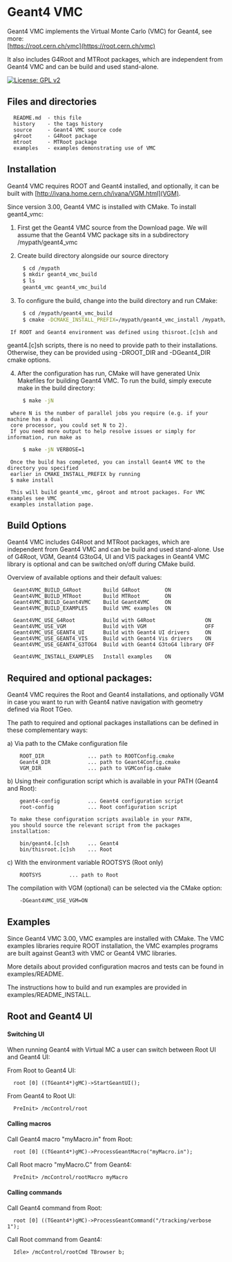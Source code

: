 
Geant4 VMC 
===========

Geant4 VMC implements the Virtual Monte Carlo (VMC) for Geant4, see more: <br/>
[https://root.cern.ch/vmc](https://root.cern.ch/vmc)

It also includes G4Root and MTRoot packages, which are independent from Geant4 VMC and can be build and used stand-alone.

[![License: GPL v2](https://img.shields.io/badge/License-GPLv2-blue.svg)](http://www.gnu.org/licenses/gpl-2.0)


## Files and directories

      README.md  - this file
      history    - the tags history
      source     - Geant4 VMC source code
      g4root     - G4Root package 
      mtroot     - MTRoot package
      examples   - examples demonstrating use of VMC
	      
## Installation

  Geant4 VMC requires ROOT and Geant4 installed, and optionally, it can be
  built with [http://ivana.home.cern.ch/ivana/VGM.html](VGM).
  
  Since version 3.00, Geant4 VMC is installed with CMake. To install
  geant4_vmc:

  1. First get the Geant4 VMC source from the Download page. We will assume
     that the Geant4 VMC package sits in a subdirectory
     /mypath/geant4_vmc

  2. Create build directory alongside our source directory
```bash
     $ cd /mypath
     $ mkdir geant4_vmc_build
     $ ls
     geant4_vmc geant4_vmc_build
```

  3. To configure the build, change into the build directory and run CMake:
```bash
     $ cd /mypath/geant4_vmc_build
     $ cmake -DCMAKE_INSTALL_PREFIX=/mypath/geant4_vmc_install /mypath/geant4_vmc
```
     If ROOT and Geant4 environment was defined using thisroot.[c]sh and
geant4.[c]sh scripts, there is no need to provide path to their installations.
Otherwise, they can be provided using -DROOT_DIR and -DGeant4_DIR cmake
options.

  4. After the configuration has run, CMake will have generated Unix Makefiles
     for building Geant4 VMC. To run the build, simply execute make in the build
     directory:
```bash
     $ make -jN
```

     where N is the number of parallel jobs you require (e.g. if your machine has a dual
     core processor, you could set N to 2).
     If you need more output to help resolve issues or simply for information, run make as
```bash
     $ make -jN VERBOSE=1
```

     Once the build has completed, you can install Geant4 VMC to the directory you specified
     earlier in CMAKE_INSTALL_PREFIX by running
     $ make install

     This will build geant4_vmc, g4root and mtroot packages. For VMC examples see VMC
     examples installation page.

## Build Options

  Geant4 VMC includes G4Root and MTRoot packages, which are independent from Geant4 VMC
  and can be build and used stand-alone. Use of G4Root, VGM, Geant4 G3toG4, UI and VIS
  packages in Geant4 VMC library is optional and can be switched on/off during CMake build.

  Overview of available options and their default values:

      Geant4VMC_BUILD_G4Root       Build G4Root        ON
      Geant4VMC_BUILD_MTRoot       Build MTRoot        ON
      Geant4VMC_BUILD_Geant4VMC    Build Geant4VMC     ON
      Geant4VMC_BUILD_EXAMPLES     Build VMC examples  ON
  
      Geant4VMC_USE_G4Root         Build with G4Root                ON
      Geant4VMC_USE_VGM            Build with VGM                   OFF
      Geant4VMC_USE_GEANT4_UI      Build with Geant4 UI drivers     ON
      Geant4VMC_USE_GEANT4_VIS     Build with Geant4 Vis drivers    ON
      Geant4VMC_USE_GEANT4_G3TOG4  Build with Geant4 G3toG4 library OFF
  
      Geant4VMC_INSTALL_EXAMPLES   Install examples    ON


## Required and optional packages:

  Geant4 VMC requires the Root and Geant4 installations,
  and optionally VGM in case you want to run with Geant4
  native navigation with geometry defined via Root TGeo.
  
  The path to required and optional packages installations can be defined in these
  complementary ways:

  a) Via path to the CMake configuration file

        ROOT_DIR              ... path to ROOTConfig.cmake
        Geant4_DIR            ... path to Geant4Config.cmake
        VGM_DIR               ... path to VGMConfig.cmake

  b) Using their configuration script which is available
     in your PATH (Geant4 and Root):

        geant4-config         ... Geant4 configuration script
        root-config           ... Root configuration script

     To make these configuration scripts available in your PATH,
     you should source the relevant script from the packages
     installation:

        bin/geant4.[c]sh      ... Geant4
        bin/thisroot.[c]sh    ... Root

  c) With the environment variable ROOTSYS (Root only)

        ROOTSYS         ... path to Root

  The compilation with VGM (optional) can be selected via the CMake option:

        -DGeant4VMC_USE_VGM=ON
  

## Examples
  
Since Geant4 VMC 3.00, VMC examples are installed with CMake.
The VMC examples libraries require ROOT installation, the VMC examples programs are built
against Geant3 with VMC or Geant4 VMC libraries.

More details about provided configuration macros and tests
can be found in examples/README.

The instructions how to build and run examples are provided
in examples/README_INSTALL.

##  Root and Geant4 UI

#### Switching UI

When running Geant4 with Virtual MC a user can switch between
Root UI and Geant4 UI:

From Root to Geant4 UI:

      root [0] ((TGeant4*)gMC)->StartGeantUI();

From Geant4 to Root UI:

      PreInit> /mcControl/root

#### Calling macros

Call Geant4 macro "myMacro.in" from Root:

      root [0] ((TGeant4*)gMC)->ProcessGeantMacro("myMacro.in");

Call Root macro "myMacro.C" from Geant4:

      PreInit> /mcControl/rootMacro myMacro


#### Calling commands

Call Geant4 command from Root:

      root [0] ((TGeant4*)gMC)->ProcessGeantCommand("/tracking/verbose 1");

Call Root command from Geant4:

      Idle> /mcControl/rootCmd TBrowser b;
